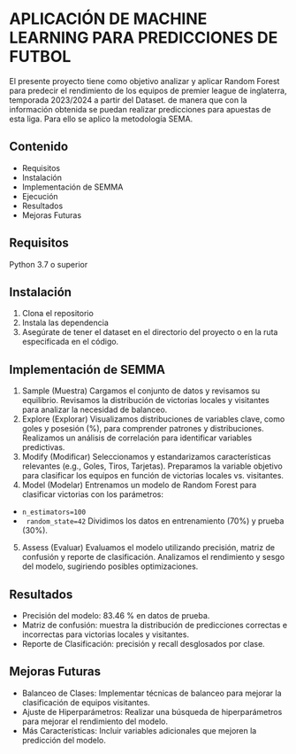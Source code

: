 # APLICACIÓN DE MACHINE LEARNING PARA PREDICCIONES DE FUTBOL
El presente proyecto tiene como objetivo analizar y aplicar Random Forest para predecir el rendimiento de los equipos de premier league de inglaterra, temporada 2023/2024 a partir del Dataset. de manera que con la información obtenida se puedan realizar predicciones para apuestas de esta liga. Para ello se aplico la metodología SEMA.
## Contenido
- Requisitos
- Instalación
- Implementación de SEMMA
- Ejecución
- Resultados
- Mejoras Futuras

## Requisitos
Python 3.7 o superior
## Instalación
1. Clona el repositorio
2. Instala las dependencia
3. Asegúrate de tener el dataset en el directorio del proyecto o en la ruta especificada en el código.


## Implementación de SEMMA
1. Sample (Muestra)
Cargamos el conjunto de datos y revisamos su equilibrio.
Revisamos la distribución de victorias locales y visitantes para analizar la necesidad de balanceo.
2. Explore (Explorar)
Visualizamos distribuciones de variables clave, como goles y posesión (%), para comprender patrones y distribuciones.
Realizamos un análisis de correlación para identificar variables predictivas.
3. Modify (Modificar)
Seleccionamos y estandarizamos características relevantes (e.g., Goles, Tiros, Tarjetas).
Preparamos la variable objetivo para clasificar los equipos en función de victorias locales vs. visitantes.
4. Model (Modelar)
Entrenamos un modelo de Random Forest para clasificar victorias con los parámetros:

- ```n_estimators=100```
- ``` random_state=42```
  Dividimos los datos en entrenamiento (70%) y prueba (30%).
5. Assess (Evaluar)
  Evaluamos el modelo utilizando precisión, matriz de confusión y reporte de clasificación.
  Analizamos el rendimiento y sesgo del modelo, sugiriendo posibles optimizaciones.

## Resultados
- Precisión del modelo: 83.46 % en datos de prueba.
- Matriz de confusión: muestra la distribución de predicciones correctas e incorrectas para victorias locales y visitantes.
- Reporte de Clasificación: precisión y recall desglosados por clase.
## Mejoras Futuras
- Balanceo de Clases: Implementar técnicas de balanceo para mejorar la clasificación de equipos visitantes.
- Ajuste de Hiperparámetros: Realizar una búsqueda de hiperparámetros para mejorar el rendimiento del modelo.
- Más Características: Incluir variables adicionales que mejoren la predicción del modelo.
